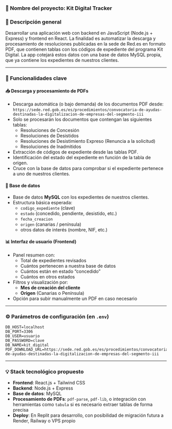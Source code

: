 ### 🧠 Nombre del proyecto: **Kit Digital Tracker**

### 📝 Descripción general

Desarrollar una aplicación web con backend en JavaScript (Node.js + Express) y frontend en React. La finalidad es automatizar la descarga y procesamiento de resoluciones publicadas en la sede de Red.es en formato PDF, que contienen tablas con los códigos de expediente del programa Kit Digital. La app cotejará estos datos con una base de datos MySQL propia, que ya contiene los expedientes de nuestros clientes.

---

### 🧩 Funcionalidades clave

#### 📥 Descarga y procesamiento de PDFs
- Descarga automática (o bajo demanda) de los documentos PDF desde:  
  `https://sede.red.gob.es/es/procedimientos/convocatoria-de-ayudas-destinadas-la-digitalizacion-de-empresas-del-segmento-iii`
- Solo se procesarán los documentos que contengan las siguientes tablas:
  - Resoluciones de Concesión
  - Resoluciones de Desistidos
  - Resoluciones de Desistimiento Expreso (Renuncia a la solicitud)
  - Resoluciones de Inadmitidos
- Extracción de códigos de expediente desde las tablas PDF.
- Identificación del estado del expediente en función de la tabla de origen.
- Cruce con la base de datos para comprobar si el expediente pertenece a uno de nuestros clientes.

#### 🧾 Base de datos
- Base de datos **MySQL** con los expedientes de nuestros clientes.
- Estructura básica esperada:
  - `codigo_expediente` (clave)
  - `estado` (concedido, pendiente, desistido, etc.)
  - `fecha_creacion`
  - `origen` (canarias / península)
  - otros datos de interés (nombre, NIF, etc.)

#### 📊 Interfaz de usuario (Frontend)
- Panel resumen con:
  - Total de expedientes revisados
  - Cuántos pertenecen a nuestra base de datos
  - Cuántos están en estado “concedido”
  - Cuántos en otros estados
- Filtros y visualización por:
  - **Mes de creación del cliente**
  - **Origen** (Canarias o Península)
- Opción para subir manualmente un PDF en caso necesario

---

### ⚙️ Parámetros de configuración (en `.env`)
```env
DB_HOST=localhost
DB_PORT=3306
DB_USER=usuario
DB_PASSWORD=clave
DB_NAME=kit_digital
PDF_DOWNLOAD_URL=https://sede.red.gob.es/es/procedimientos/convocatoria-de-ayudas-destinadas-la-digitalizacion-de-empresas-del-segmento-iii
```

---

### 💡 Stack tecnológico propuesto

- **Frontend**: React.js + Tailwind CSS
- **Backend**: Node.js + Express
- **Base de datos**: MySQL
- **Procesamiento de PDFs**: `pdf-parse`, `pdf-lib`, o integración con herramientas como `tabula` si es necesario extraer tablas de forma precisa
- **Deploy**: En Replit para desarrollo, con posibilidad de migración futura a Render, Railway o VPS propio
